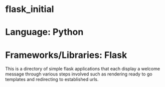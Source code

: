 # flask_initial
# Language: Python
# Frameworks/Libraries: Flask

This is a directory of simple flask applications that each display a welcome message through various steps involved such as rendering ready to go templates and redirecting to established urls.